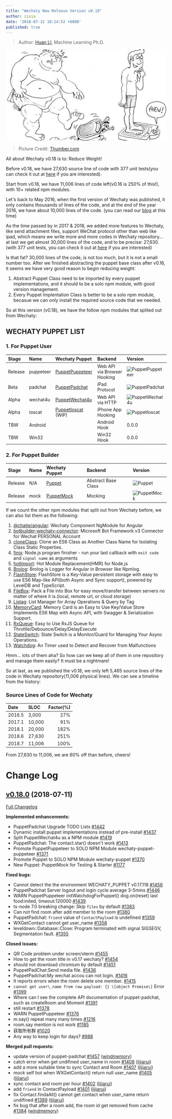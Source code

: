 ```yaml
---
title: "Wechaty New Release Version v0.18"
author: zixia
date: '2018-07-12 18:14:52 +0800'
published: true
---
```


> Author: [Huan LI](https://github.com/zixia), Machine Learning Ph.D.

![reduce weight](/download/2018/huan-reduce-weight.jpg)

> Picture Credit: [Thumber.com](https://www.tumblr.com/search/the%20fastest%20way%20to%20lose%20weight)

All about Wechaty v0.18 is to: Reduce Weight!

Before v0.18, we have 27,630 source line of code with 377 unit tests(you can check it out at [here](https://github.com/Chatie/wechaty/blob/01bfdf96c8023f44fa2ad2762f8f12fee875e42e/tests/README.md) if you are interested).

Start from v0.18, we have 11,006 lines of code left(v0.16 is 250% of this!), with 10+ related npm modules.

<!--more-->

Let's back to May 2016, when the first version of Wechaty was published, it only contains thousands of lines of the code, and at the end of the year 2016, we have about 10,000 lines of the code. (you can read our [blog](https://blog.chatie.io/welcome-to-wechaty/) at this time)

As the time passed by in 2017 & 2018, we added more features to Wechaty, like send attachment files, support WeChat protocol other than web like ipad, which means we write more and more codes in Wechaty repository... at last we get almost 30,000 lines of the code, and to be precise: 27,630. (with 377 unit tests, you can check it out at [here](https://github.com/Chatie/wechaty/blob/01bfdf96c8023f44fa2ad2762f8f12fee875e42e/tests/README.md) if you are interested)

Is that fat? 30,000 lines of the code, is not too much, but it is not a small number too. After we finished abstracting the puppet base class after v0.16, it seems we have very good reason to begin reducing weight:

1. Abstract Puppet Class need to be imported by every puppet implementations, and it should to be a solo npm module, with good version management.
1. Every Puppet Implentation Class is better to be a solo npm module, becasue we can only install the required source code that we needed.

So at this version (v0.18), we have the follow npm modules that splited out from Wechaty:

## WECHATY PUPPET LIST

### 1. For Puppet User

| Stage   | Name      | Wechaty Puppet | Backend | Version |
| :---    | :---      | :---           | :---    | :---    |
| Release  | puppeteer | [PuppetPuppeteer](https://github.com/Chatie/wechaty-puppet-puppeteer) | Web API via Browser Hooking | ![PuppetPuppeteer](https://badge.fury.io/js/wechaty-puppet-puppeteer.svg) |
| Beta    | padchat   | [PuppetPadchat](https://github.com/lijiarui/wechaty-puppet-padchat) | iPad Protocol | ![PuppetPadchat](https://badge.fury.io/js/wechaty-puppet-padchat.svg) |
| Alpha   | wechat4u  | [PuppetWechat4u](https://github.com/Chatie/wechaty-puppet-wechat4u) | Web API via HTTP | ![PuppetWechat4u](https://badge.fury.io/js/wechaty-puppet-wechat4u.svg) |
| Alpha   | ioscat    | [PuppetIoscat](https://github.com/linyimin-bupt/wechaty-puppet-ioscat) (WIP) | iPhone App Hooking | ![PuppetIoscat](https://badge.fury.io/js/wechaty-puppet-ioscat.svg) |
| TBW | Android | | Android Hook | 0.0.0 |
| TBW | Win32   | | Win32 Hook   | 0.0.0 |

### 2. For Puppet Builder

| Stage   | Name      | Wechaty Puppet | Backend | Version |
| :---    | :---      | :---           | :---    | :---    |
| Release | N/A       | [Puppet](https://github.com/Chatie/wechaty-puppet) | Abstract Base Class | ![Puppet](https://badge.fury.io/js/wechaty-puppet.svg) |
| Release | mock      | [PuppetMock](https://github.com/Chatie/wechaty-puppet-mock) | Mocking | ![PuppetMock](https://badge.fury.io/js/wechaty-puppet-mock.svg) |

If we count the other npm modules that split out from Wechaty before, we can also list them as the following:

1. [@chatie/angular](https://www.npmjs.com/package/@chatie/angular): Wechaty Component NgModule for Angular
1. [botbuilder-wechaty-connector](https://www.npmjs.com/package/botbuilder-wechaty-connector): Microsoft Bot Framework v3 Connector for Wechat PERSONAL Account
1. [cloneClass](https://www.npmjs.com/package/clone-class): Clone an ES6 Class as Another Class Name for Isolating Class Static Properties.
1. [finis](https://www.npmjs.com/package/finis): Node.js program finisher - run your last callback with `exit code` and `signal name` as arguments
1. [hotImport](https://www.npmjs.com/package/hot-import): Hot Module Replacement(HMR) for Node.js
1. [Brolog](https://www.npmjs.com/package/brolog): Brolog is Logger for Angular in Browser like Npmlog.
1. [FlashStore](https://www.npmjs.com/package/flash-store): FlashStore is a Key-Value persistent storage with easy to use ES6 Map-like API(both Async and Sync support), powered by LevelDB and TypeScript.
1. [FileBox](https://www.npmjs.com/package/file-box): Pack a File into Box for easy move/transfer between servers no matter of where it is.(local, remote url, or cloud storage)
1. [Listag](https://www.npmjs.com/package/listag): List Manager for Array Operations & Query by Tag
1. [MemoryCard](https://www.npmjs.com/package/memory-card): Memory Card is an Easy to Use Key/Value Store Implements ES6 Map with Async API, with Swagger & Serialization Support.
1. [RxQueue](https://www.npmjs.com/package/rx-queue): Easy to Use RxJS Queue for Throttle/Debounce/Delay/DelayExecute
1. [StateSwitch](https://www.npmjs.com/package/state-switch): State Switch is a Monitor/Guard for Managing Your Async Operations.
1. [Watchdog](https://www.npmjs.com/package/watchdog): An Timer used to Detect and Recover from Malfunctions

Hmm... lots of them aha? So how can we keep all of them in one repository and manage them easily? It must be a nightmare!

So at last, as we published the v0.18, we only left 5,465 source lines of the code in Wechaty repository(11,006 physical lines). We can see a timeline from the history:

### Source Lines of Code for Wechaty

| Date | SLOC | Factor(%) |
| :--- | :--- | ---: |
| 2016.5 | 3,000 | 27% |
| 2017.1 | 10,000 | 91% |
| 2018.1 | 20,000 | 182% |
| 2018.6 | 27,630 | 251% |
| 2018.7 | 11,006 | 100% |

From 27,630 to 11,006, we are 60% off than before, cheers!

# Change Log

## [v0.18.0](https://github.com/chatie/wechaty/tree/v0.18.0) (2018-07-11)

[Full Changelog](https://github.com/chatie/wechaty/compare/v0.16.0...v0.18.0)

**Implemented enhancements:**

- PuppetPadchat Upgrade TODO Lists [\#1442](https://github.com/Chatie/wechaty/issues/1442)
- Dynamic install puppet implementations instead of pre-install [\#1437](https://github.com/Chatie/wechaty/issues/1437)
- Split PuppetWechat4u as a NPM module [\#1419](https://github.com/Chatie/wechaty/issues/1419)
- PuppetPadchat: The contact.star\(\) doesn't work [\#1413](https://github.com/Chatie/wechaty/issues/1413)
- Promote PuppetPuppeteer to SOLO NPM Module wechaty-puppet-puppeteer [\#1371](https://github.com/Chatie/wechaty/issues/1371)
- Promote Puppet to SOLO NPM Module wechaty-puppet [\#1370](https://github.com/Chatie/wechaty/issues/1370)
- New Puppet: PuppetMock for Testing & Starter [\#1177](https://github.com/Chatie/wechaty/issues/1177)

**Fixed bugs:**

- Cannot detect the the environment WECHATY\_PUPPET v0.17.118  [\#1456](https://github.com/Chatie/wechaty/issues/1456)
- PuppetPadchat Server logout and login cycle average 3-5mins [\#1446](https://github.com/Chatie/wechaty/issues/1446)
- WARN PuppetPuppeteer initWatchdogForPuppet\(\) dog.on\(reset\) last food:inited, timeout:120000 [\#1439](https://github.com/Chatie/wechaty/issues/1439)
- ts-node 7.0 breaking change: Skip `files` by default [\#1383](https://github.com/Chatie/wechaty/issues/1383)
- Can not find room after add member to the room [\#1380](https://github.com/Chatie/wechaty/issues/1380)
- PuppetPadchat: `friend` value of `ContactPayload` is undefined [\#1359](https://github.com/Chatie/wechaty/issues/1359)
- WXGetContact cannot get user\_name [\#1358](https://github.com/Chatie/wechaty/issues/1358)
- leveldown::Database::Close: Program terminated with signal SIGSEGV, Segmentation fault. [\#1355](https://github.com/Chatie/wechaty/issues/1355)

**Closed issues:**

- QR Code problem under screen/xterm [\#1455](https://github.com/Chatie/wechaty/issues/1455)
- How to get the room title in v0.17 wechaty? [\#1454](https://github.com/Chatie/wechaty/issues/1454)
- should not download chromium by default [\#1451](https://github.com/Chatie/wechaty/issues/1451)
- PuppetPadChat:Send media file. [\#1436](https://github.com/Chatie/wechaty/issues/1436)
- PuppetPadchat:My wechat accou can not login. [\#1416](https://github.com/Chatie/wechaty/issues/1416)
- It reports errors when the room delete one member. [\#1415](https://github.com/Chatie/wechaty/issues/1415)
- `cannot get user\_name from raw payload: {} \[object Promise\]` Error [\#1399](https://github.com/Chatie/wechaty/issues/1399)
- Where can I see the complete API documentation of puppet-padchat, such as createRoom and Moment [\#1391](https://github.com/Chatie/wechaty/issues/1391)
- still restart [\#1378](https://github.com/Chatie/wechaty/issues/1378)
- WARN PuppetPuppeteer [\#1376](https://github.com/Chatie/wechaty/issues/1376)
- m.say\(\) repeat many many times [\#1216](https://github.com/Chatie/wechaty/issues/1216)
- room.say mention is not work [\#1185](https://github.com/Chatie/wechaty/issues/1185)
- 获取所有群 [\#1020](https://github.com/Chatie/wechaty/issues/1020)
- Any way to keep login for days? [\#988](https://github.com/Chatie/wechaty/issues/988)

**Merged pull requests:**

- update version of puppet-padchat [\#1457](https://github.com/Chatie/wechaty/pull/1457) ([windmemory](https://github.com/windmemory))
- catch error when get undifined user\_name in room [\#1408](https://github.com/Chatie/wechaty/pull/1408) ([lijiarui](https://github.com/lijiarui))
- add a more suitable time to sync Contact and Room [\#1407](https://github.com/Chatie/wechaty/pull/1407) ([lijiarui](https://github.com/lijiarui))
- mock self bot when WXGetContact\(\) return null user\_name [\#1405](https://github.com/Chatie/wechaty/pull/1405) ([lijiarui](https://github.com/lijiarui))
- sync contact and room per hour [\#1402](https://github.com/Chatie/wechaty/pull/1402) ([lijiarui](https://github.com/lijiarui))
- add `friend` in ContactPayload [\#1401](https://github.com/Chatie/wechaty/pull/1401) ([lijiarui](https://github.com/lijiarui))
- fix Contact.findaAll\(\) cannot get contact when user\_name return undifined [\#1389](https://github.com/Chatie/wechaty/pull/1389) ([lijiarui](https://github.com/lijiarui))
- fix bug that after a room add, the room id get removed from cache [\#1384](https://github.com/Chatie/wechaty/pull/1384) ([windmemory](https://github.com/windmemory))
